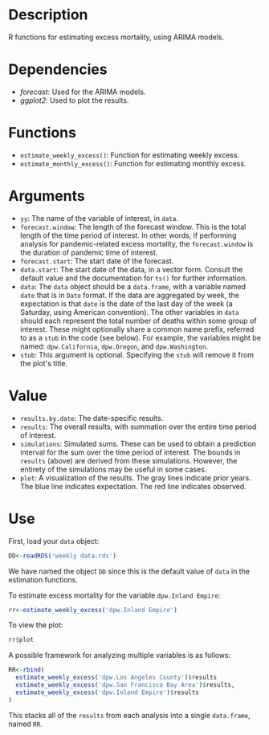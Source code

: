# Description

R functions for estimating excess mortality, using ARIMA models. 

# Dependencies

- *forecast*: Used for the ARIMA models.
- *ggplot2*: Used to plot the results.

# Functions

- `estimate_weekly_excess()`: Function for estimating weekly excess.
- `estimate_monthly_excess()`: Function for estimating monthly excess.

# Arguments

- `yy`: The name of the variable of interest, in `data`.
- `forecast.window`: The length of the forecast window. This is the total length of the time period of interest. In other words, if performing analysis for pandemic-related excess mortality, the `forecast.window` is the duration of pandemic time of interest.
- `forecast.start`: The start date of the forecast.
- `data.start`: The start date of the data, in a vector form. Consult the default value and the documentation for `ts()` for further information.
- `data`: The `data` object should be a `data.frame`, with a variable named `date` that is in `Date` format. If the data are aggregated by week, the expectation is that `date` is the date of the last day of the week (a Saturday, using American convention). The other variables in `data` should each represent the total number of deaths within some group of interest. These might optionally share a common name prefix, referred to as a `stub` in the code (see below). For example, the variables might be named: `dpw.California`, `dpw.Oregon`, and `dpw.Washington`.
- `stub`: This argument is optional. Specifying the `stub` will remove it from the plot's title.

# Value

- `results.by.date`: The date-specific results.
- `results`: The overall results, with summation over the entire time period of interest.
- `simulations`: Simulated sums. These can be used to obtain a prediction interval for the sum over the time period of interest. The bounds in `results` (above) are derived from these simulations. However, the entirety of the simulations may be useful in some cases.
- `plot`: A visualization of the results. The gray lines indicate prior years. The blue line indicates expectation. The red line indicates observed.

# Use

First, load your `data` object:

```r
DD<-readRDS('weekly data.rds')
```

We have named the object `DD` since this is the default value of `data` in the estimation functions.

To estimate excess mortality for the variable `dpw.Inland Empire`:

```r
rr<-estimate_weekly_excess('dpw.Inland Empire')
```

To view the plot:

```r
rr$plot
```

A possible framework for analyzing multiple variables is as follows:

```r
RR<-rbind(
  estimate_weekly_excess('dpw.Los Angeles County')$results
  estimate_weekly_excess('dpw.San Francisco Bay Area')$results,
  estimate_weekly_excess('dpw.Inland Empire')$results
)
```

This stacks all of the `results` from each analysis into a single `data.frame`, named `RR`.
